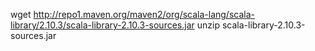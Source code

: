 wget http://repo1.maven.org/maven2/org/scala-lang/scala-library/2.10.3/scala-library-2.10.3-sources.jar
unzip scala-library-2.10.3-sources.jar

